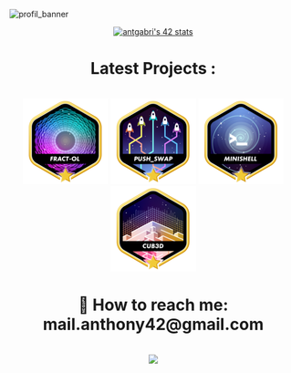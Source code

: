 
![profil_banner](https://github.com/user-attachments/assets/9a57e949-2206-466b-9c2a-e83a2f5129ee)


<div align="center" style="display: place-content: center;">
   <a href="https://github.com/oakoudad/badge42"><img src="https://badge.mediaplus.ma/darkgray/antgabri?1337Badge=off&UM6P=off" alt="antgabri's 42 stats" /></a>
    <h1>  Latest Projects :</h1>
  <br>
   <img src="./badges/fract-olm.png" length="150" width="150">
  <img src="./badges/push_swapm.png" length="150" width="150">
  <img src="./badges/minishellm.png" length="150" width="150">
  <img src="./badges/cub3dm.png" length="150" width="150">
  <h1>  📩 How to reach me: mail.anthony42@gmail.com</h1>
<!-- <br>
    <a href="https://github.com/EniumRaphael/libft"><img src="./badges/libfte.png"  title="libft: 125/100" length="150" width="150"></a>
    <a href="https://github.com/EniumRaphael/ft_printf"><img src="./badges/ft_printfe.png" title="printf: 100/100" length="150" width="150"></a> -->
<br>
    <img src="https://github-readme-stats.vercel.app/api?username=monsieurCanard&show_icons=true&theme=tokyonight&?count_private=true&include_all_commits=true" length="150" width="450"> 
<!--     <img src="github-readme-streak-stats.herokuapp.com/?user=monsieurCanard&theme=tokyonight" length="150" width="450"> -->
</div>
